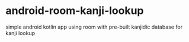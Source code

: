 # android-room-kanji-lookup
simple android kotlin app using room with pre-built kanjidic database for kanji lookup
